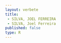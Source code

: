 ```yaml
---
layout: verbete
title:
 - SILVA, JOEL FERREIRA
 - SILVA, Joel Ferreira
published: false
type: R
---
```


